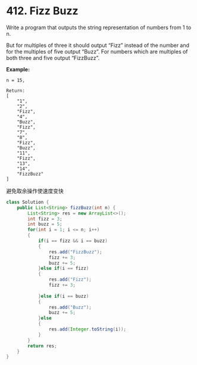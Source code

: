 # 412. Fizz Buzz



Write a program that outputs the string representation of numbers from 1 to n.

But for multiples of three it should output “Fizz” instead of the number and for the multiples of five output “Buzz”. For numbers which are multiples of both three and five output “FizzBuzz”.

**Example:**

```text
n = 15,

Return:
[
    "1",
    "2",
    "Fizz",
    "4",
    "Buzz",
    "Fizz",
    "7",
    "8",
    "Fizz",
    "Buzz",
    "11",
    "Fizz",
    "13",
    "14",
    "FizzBuzz"
]
```

避免取余操作使速度变快

```java
class Solution {
    public List<String> fizzBuzz(int n) {
        List<String> res = new ArrayList<>();
        int fizz = 3;
        int buzz = 5;
        for(int i = 1; i <= n; i++)
        {
            if(i == fizz && i == buzz)
            {
                res.add("FizzBuzz");
                fizz += 3;
                buzz += 5;
            }else if(i == fizz)
            {
                res.add("Fizz");
                fizz += 3;
            
            }else if(i == buzz)
            {
                res.add("Buzz");
                buzz += 5;
            }else
            {
                res.add(Integer.toString(i));
            }
        }
        return res;
    }
}
```

